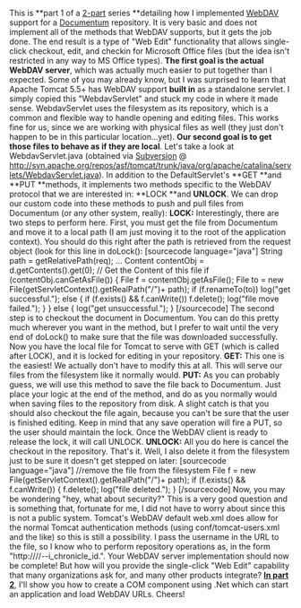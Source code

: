 This is **part 1 of a [2-part][1] series **detailing how I implemented <a href="http://www.webdav.org/" target="_blank">WebDAV</a> support for a <a href="http://www.emc.com/products/family/documentum-family.htm" target="_blank">Documentum</a> repository. It is very basic and does not implement all of the methods that WebDAV supports, but it gets the job done. The end result is a type of "Web Edit" functionality that allows single-click checkout, edit, and checkin for Microsoft Office files (but the idea isn't restricted in any way to MS Office types). **The first goal is the actual WebDAV server**, which was actually much easier to put together than I expected. Some of you may already know, but I was surprised to learn that Apache Tomcat 5.5+ has WebDAV support **built in** as a standalone servlet. I simply copied this "WebdavServlet" and stuck my code in where it made sense. WebdavServlet uses the filesystem as its repository, which is a common and flexible way to handle opening and editing files. This works fine for us, since we are working with physical files as well (they just don't happen to be in this particular location...yet). **Our second goal is to get those files to behave as if they are local**. Let's take a look at WebdavServlet.java (obtained via <a href="http://subversion.tigris.org/" target="_blank">Subversion</a> @ http://svn.apache.org/repos/asf/tomcat/trunk/java/org/apache/catalina/servlets/WebdavServlet.java). In addition to the DefaultServlet's **GET **and **PUT **methods, it implements two methods specific to the WebDAV protocol that we are interested in: **LOCK **and **UNLOCK**. We can drop our custom code into these methods to push and pull files from Documentum (or any other system, really): **LOCK:** Interestingly, there are two steps to perform here. First, you must get the file from Documentum and move it to a local path (I am just moving it to the root of the application context). You should do this right after the path is retrieved from the request object (look for this line in doLock(): [sourcecode language="java"] String path = getRelativePath(req); ... Content contentObj = d.getContents().get(0); // Get the Content of this file if (contentObj.canGetAsFile()) { File f = contentObj.getAsFile(); File to = new File(getServletContext().getRealPath("/")+ path); if (f.renameTo(to)) log("get successful."); else { if (f.exists() && f.canWrite()) f.delete(); log("file move failed."); } } else { log("get unsuccessful."); } [/sourcecode] The second step is to checkout the document in Documentum. You can do this pretty much wherever you want in the method, but I prefer to wait until the very end of doLock() to make sure that the file was downloaded successfully. Now you have the local file for Tomcat to serve with GET (which is called after LOCK), and it is locked for editing in your repository. **GET:** This one is the easiest! We actually don't have to modify this at all. This will serve our files from the filesystem like it normally would. **PUT:** As you can probably guess, we will use this method to save the file back to Documentum. Just place your logic at the end of the method, and do as you normally would when saving files to the repository from disk. A slight catch is that you should also checkout the file again, because you can't be sure that the user is finished editing. Keep in mind that any save operation will fire a PUT, so the user should maintain the lock. Once the WebDAV client is ready to release the lock, it will call UNLOCK. **UNLOCK:** All you do here is cancel the checkout in the repository. That's it. Well, I also delete it from the filesystem just to be sure it doesn't get stepped on later: [sourcecode language="java"] //remove the file from the filesystem File f = new File(getServletContext().getRealPath("/")+ path); if (f.exists() && f.canWrite()) { f.delete(); log("file deleted."); } [/sourcecode] Now, you may be wondering "hey, what about security?" This is a very good question and is something that, fortunate for me, I did not have to worry about since this is not a public system. Tomcat's WebDAV default web.xml does allow for the normal Tomcat authentication methods (using conf/tomcat-users.xml and the like) so this is still a possibility. I pass the username in the URL to the file, so I know who to perform repository operations as, in the form "http://<domain>/<application context>/<username>--i\_chronicle\_id.<file extension>". Your WebDAV server implementation should now be complete! But how will you provide the single-click "Web Edit" capability that many organizations ask for, and many other products integrate? [**In part 2**][1], I'll show you how to create a COM component using .Net which can start an application and load WebDAV URLs. Cheers!

 [1]: http://www.onebigocean.com/index.php/2009/10/simple-webdav-part-2/ "Simple WebDAV Part 2"
